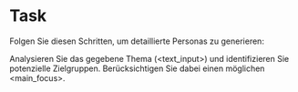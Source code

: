 # Task

Folgen Sie diesen Schritten, um detaillierte Personas zu generieren:

Analysieren Sie das gegebene Thema (<text_input>) und identifizieren Sie potenzielle Zielgruppen. Berücksichtigen Sie dabei einen möglichen <main_focus>.
